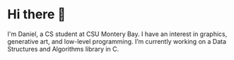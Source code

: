 # Hi there 👋

I'm Daniel, a CS student at CSU Montery Bay.
I have an interest in graphics, generative art, and low-level programming.
I’m currently working on a Data Structures and Algorithms library in C. 
